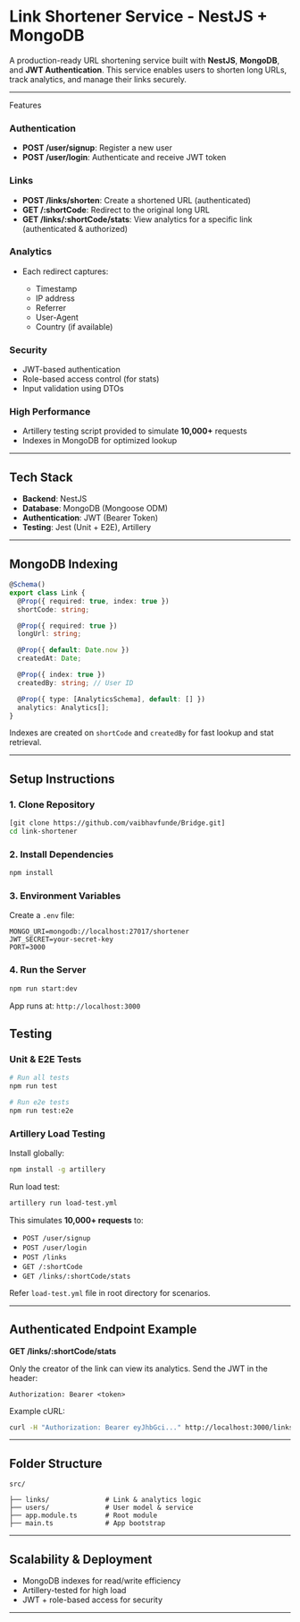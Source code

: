 # Link Shortener Service - NestJS + MongoDB

A production-ready URL shortening service built with **NestJS**, **MongoDB**, and **JWT Authentication**. This service enables users to shorten long URLs, track analytics, and manage their links securely.

---

Features

###  Authentication

* **POST /user/signup**: Register a new user
* **POST /user/login**: Authenticate and receive JWT token

###  Links

* **POST /links/shorten**: Create a shortened URL (authenticated)
* **GET /\:shortCode**: Redirect to the original long URL
* **GET /links/\:shortCode/stats**: View analytics for a specific link (authenticated & authorized)

###  Analytics

* Each redirect captures:

  * Timestamp
  * IP address
  * Referrer
  * User-Agent
  * Country (if available)

###  Security

* JWT-based authentication
* Role-based access control (for stats)
* Input validation using DTOs

###  High Performance

* Artillery testing script provided to simulate **10,000+** requests
* Indexes in MongoDB for optimized lookup

---

##  Tech Stack

* **Backend**: NestJS
* **Database**: MongoDB (Mongoose ODM)
* **Authentication**: JWT (Bearer Token)
* **Testing**: Jest (Unit + E2E), Artillery

---

##  MongoDB Indexing

```ts
@Schema()
export class Link {
  @Prop({ required: true, index: true })
  shortCode: string;

  @Prop({ required: true })
  longUrl: string;

  @Prop({ default: Date.now })
  createdAt: Date;

  @Prop({ index: true })
  createdBy: string; // User ID

  @Prop({ type: [AnalyticsSchema], default: [] })
  analytics: Analytics[];
}
```

Indexes are created on `shortCode` and `createdBy` for fast lookup and stat retrieval.

---

##  Setup Instructions

### 1. Clone Repository

```bash
[git clone https://github.com/vaibhavfunde/Bridge.git]
cd link-shortener
```

### 2. Install Dependencies

```bash
npm install
```

### 3. Environment Variables

Create a `.env` file:

```env
MONGO_URI=mongodb://localhost:27017/shortener
JWT_SECRET=your-secret-key
PORT=3000
```

### 4. Run the Server

```bash
npm run start:dev
```

App runs at: `http://localhost:3000`



##  Testing

### Unit & E2E Tests

```bash
# Run all tests
npm run test

# Run e2e tests
npm run test:e2e
```

### Artillery Load Testing

Install globally:

```bash
npm install -g artillery
```

Run load test:

```bash
artillery run load-test.yml
```

This simulates **10,000+ requests** to:

* `POST /user/signup`
* `POST /user/login`
* `POST /links`
* `GET /:shortCode`
* `GET /links/:shortCode/stats`

Refer `load-test.yml` file in root directory for scenarios.

---

##  Authenticated Endpoint Example

**GET /links/\:shortCode/stats**

Only the creator of the link can view its analytics.
Send the JWT in the header:

```http
Authorization: Bearer <token>
```

Example cURL:

```bash
curl -H "Authorization: Bearer eyJhbGci..." http://localhost:3000/links/m6ecZl/stats
```

---

##  Folder Structure

```
src/

├── links/              # Link & analytics logic
├── users/              # User model & service
├── app.module.ts       # Root module
├── main.ts             # App bootstrap
```

---

##  Scalability & Deployment


* MongoDB indexes for read/write efficiency
* Artillery-tested for high load
* JWT + role-based access for security

---


